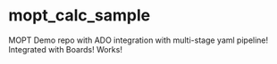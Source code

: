 # mopt_calc_sample
MOPT Demo repo with ADO integration with multi-stage yaml pipeline!
Integrated with Boards!
Works!
